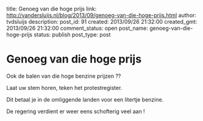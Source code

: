 title: Genoeg van die hoge prijs
link: http://vandersluijs.nl/blog/2013/09/genoeg-van-die-hoge-prijs.html
author: tvdsluijs
description: 
post_id: 91
created: 2013/09/26 21:32:00
created_gmt: 2013/09/26 21:32:00
comment_status: open
post_name: genoeg-van-die-hoge-prijs
status: publish
post_type: post

# Genoeg van die hoge prijs

Ook de balen van die hoge benzine prijzen ??  
  
  
Laat uw stem horen, teken het protestregister.  
  
  
  
Dit betaal je in de omliggende landen voor een litertje benzine.  
  
  
De regering verdient er weer eens schofterig veel aan !